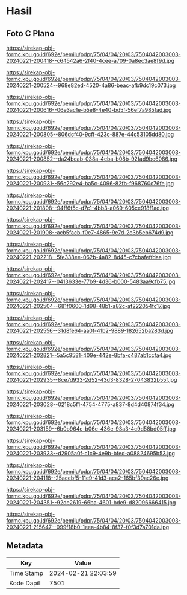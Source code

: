 # Hasil

## Foto C Plano

https://sirekap-obj-formc.kpu.go.id/692e/pemilu/pdpr/75/04/04/20/03/7504042003003-20240221-200418--c64542a6-2f40-4cee-a709-0a8ec3ae8f9d.jpg

https://sirekap-obj-formc.kpu.go.id/692e/pemilu/pdpr/75/04/04/20/03/7504042003003-20240221-200524--968e82ed-4520-4a86-beac-afb9dc19c073.jpg

https://sirekap-obj-formc.kpu.go.id/692e/pemilu/pdpr/75/04/04/20/03/7504042003003-20240221-200616--06e3ac1e-b5e8-4e40-bd5f-56ef7a985fad.jpg

https://sirekap-obj-formc.kpu.go.id/692e/pemilu/pdpr/75/04/04/20/03/7504042003003-20240221-200805--806dcf40-9cff-423c-887e-44c53105dd80.jpg

https://sirekap-obj-formc.kpu.go.id/692e/pemilu/pdpr/75/04/04/20/03/7504042003003-20240221-200852--da24beab-038a-4eba-b08b-92fad9be6086.jpg

https://sirekap-obj-formc.kpu.go.id/692e/pemilu/pdpr/75/04/04/20/03/7504042003003-20240221-200931--56c292e4-ba5c-4096-82fb-f968760c76fe.jpg

https://sirekap-obj-formc.kpu.go.id/692e/pemilu/pdpr/75/04/04/20/03/7504042003003-20240221-201808--94ff6f5c-d7c1-4bb3-a069-605ce918f1ad.jpg

https://sirekap-obj-formc.kpu.go.id/692e/pemilu/pdpr/75/04/04/20/03/7504042003003-20240221-201908--acb5facb-f0e7-4865-9e7d-2c3b5eb674d9.jpg

https://sirekap-obj-formc.kpu.go.id/692e/pemilu/pdpr/75/04/04/20/03/7504042003003-20240221-202218--5fe338ee-062b-4a82-8d45-c7cbafeffdaa.jpg

https://sirekap-obj-formc.kpu.go.id/692e/pemilu/pdpr/75/04/04/20/03/7504042003003-20240221-202417--0413633e-77b9-4d36-b000-5483aa9cfb75.jpg

https://sirekap-obj-formc.kpu.go.id/692e/pemilu/pdpr/75/04/04/20/03/7504042003003-20240221-202504--681f0600-1d98-48b1-a82c-af222054fc17.jpg

https://sirekap-obj-formc.kpu.go.id/692e/pemilu/pdpr/75/04/04/20/03/7504042003003-20240221-202556--31d8fe64-aa0f-41b2-9889-182652ba283d.jpg

https://sirekap-obj-formc.kpu.go.id/692e/pemilu/pdpr/75/04/04/20/03/7504042003003-20240221-202821--5a5c9581-409e-442e-8bfa-c487ab1ccfa4.jpg

https://sirekap-obj-formc.kpu.go.id/692e/pemilu/pdpr/75/04/04/20/03/7504042003003-20240221-202935--8ce7d933-2d52-43d3-8328-27043832b55f.jpg

https://sirekap-obj-formc.kpu.go.id/692e/pemilu/pdpr/75/04/04/20/03/7504042003003-20240221-203028--0218c5f1-4754-4775-a837-8d4d40874f34.jpg

https://sirekap-obj-formc.kpu.go.id/692e/pemilu/pdpr/75/04/04/20/03/7504042003003-20240221-203159--6b0b964c-b06e-436e-93a3-4c9d58bd05ff.jpg

https://sirekap-obj-formc.kpu.go.id/692e/pemilu/pdpr/75/04/04/20/03/7504042003003-20240221-203933--d2905a0f-c1c9-4e9b-bfed-a08824695b53.jpg

https://sirekap-obj-formc.kpu.go.id/692e/pemilu/pdpr/75/04/04/20/03/7504042003003-20240221-204118--25acebf5-11e9-41d3-aca2-165bf39ac26e.jpg

https://sirekap-obj-formc.kpu.go.id/692e/pemilu/pdpr/75/04/04/20/03/7504042003003-20240221-204351--92de2619-66ba-4601-bde9-d82096666415.jpg

https://sirekap-obj-formc.kpu.go.id/692e/pemilu/pdpr/75/04/04/20/03/7504042003003-20240221-215647--099f18b0-1eea-4b84-8f37-f0f3d7a701da.jpg


## Metadata

| Key        | Value               |
| ---------- | ------------------- |
| Time Stamp | 2024-02-21 22:03:59 |
| Kode Dapil | 7501                |



